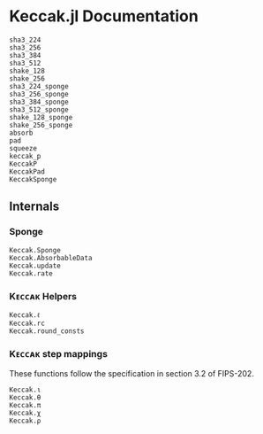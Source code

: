 # Keccak.jl Documentation

```@docs
sha3_224
sha3_256
sha3_384
sha3_512
shake_128
shake_256
sha3_224_sponge
sha3_256_sponge
sha3_384_sponge
sha3_512_sponge
shake_128_sponge
shake_256_sponge
absorb
pad
squeeze
keccak_p
KeccakP
KeccakPad
KeccakSponge
```

## Internals
### Sponge
```@docs
Keccak.Sponge
Keccak.AbsorbableData
Keccak.update
Keccak.rate
```

### Kᴇᴄᴄᴀᴋ Helpers
```@docs
Keccak.ℓ
Keccak.rc
Keccak.round_consts
```
### Kᴇᴄᴄᴀᴋ step mappings
These functions follow the specification in section 3.2 of FIPS-202.
```@docs
Keccak.ι
Keccak.θ
Keccak.π
Keccak.χ
Keccak.ρ
```
